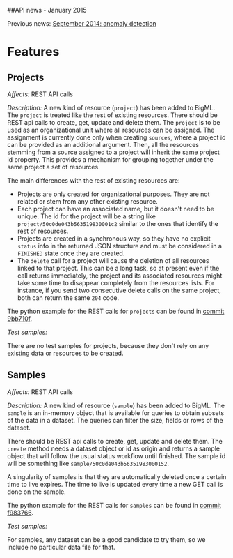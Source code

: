 ##API news - January 2015

Previous news: [September 2014: anomaly detection](archive/news_201409.md)

Features
========

Projects
--------

*Affects:* REST API calls

*Description:* A new kind of resource (`project`) has been added to BigML.
The `project` is treated like the rest of existing resources.
There should be REST api calls to create, get, update and delete them.
The `project` is to be used as an organizational unit where all resources can
be assigned. The assignment is currently done only when creating `sources`,
where a project id can be provided as an additional argument. Then, all the
resources stemming from a source assigned to a project will inherit the same
project id property. This provides a mechanism for grouping together under
the same project a set of resources.

The main differences with the rest of existing resources are:

- Projects are only created for organizational purposes. They are not related
or stem from any other existing resource.
- Each project can have an associated name, but it doesn't need to be unique.
The id for the project will be a string like `project/50c0de043b563519830001c2`
similar to the ones that identify the rest of resources.
- Projects are created in a synchronous way, so they have no explicit
`status` info in the returned JSON structure and must be considered
in a `FINISHED` state once they are created.
- The `delete` call for a project will cause the deletion of all resources
linked to that project. This can be a long task, so at present even if the
call returns immediately, the project and its associated resources
might take some time to disappear completely from the resources lists.
For instance, if you send two consecutive
delete calls on the same project, both can return the same `204` code.

The python example for the REST calls for `projects` can be found in 
[commit 9bb710f](https://github.com/bigmlcom/python/commit/9bb710f80460fadd7a0b4e21a48af53753140892).

*Test samples:*

There are no test samples for projects, because they don't rely on any
existing data or resources to be created.

Samples
--------

*Affects:* REST API calls

*Description:* A new kind of resource (`sample`) has been added to BigML.
The `sample` is an in-memory object that is available for queries to obtain
subsets of the data in a dataset. The queries can filter the size, fields
or rows of the dataset.

There should be REST api calls to create, get, update and delete them.
The `create` method needs a dataset object or id as origin and returns a
sample object that will follow the usual status workflow until finished.
The sample id will be something like `sample/50c0de043b56351983000152`.

A singularity of samples is that they are automatically deleted once a certain
time to live expires. The time to live is updated every time a new GET call is
done on the sample.

The python example for the REST calls for `samples` can be found in
[commit f983766](https://github.com/mmerce/python/commit/f983766208c944fd0169e06e8352dbeb96f0d38a).

*Test samples:*

For samples, any dataset can be a good candidate to try them, so we include
no particular data file for that.
